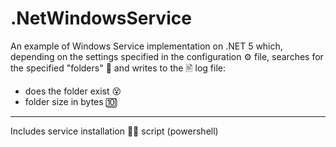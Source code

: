 # .NetWindowsService
An example of Windows Service implementation on .NET 5 which, depending on the settings specified in the configuration ⚙️ file, searches for the specified "folders" 📁 and writes to the 🖹 log file:
- does the folder exist 😵
- folder size in bytes 🔟

--------------------------
Includes service installation 👨‍💻️ script (powershell)
